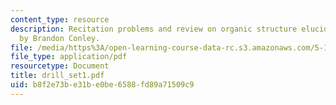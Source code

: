```yaml
---
content_type: resource
description: Recitation problems and review on organic structure elucidation, prepared
  by Brandon Conley.
file: /media/https%3A/open-learning-course-data-rc.s3.amazonaws.com/5-13-organic-chemistry-ii-fall-2003/b8f2e73be31be0be6588fd89a71509c9_drill_set1.pdf
file_type: application/pdf
resourcetype: Document
title: drill_set1.pdf
uid: b8f2e73b-e31b-e0be-6588-fd89a71509c9
---
```

